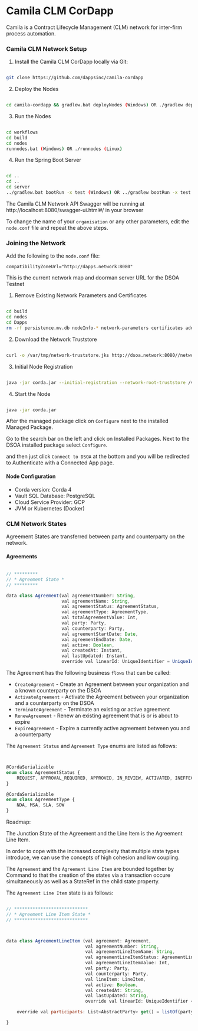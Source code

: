 # Camila CLM CorDapp

Camila is a Contract Lifecycle Management (CLM) network for inter-firm process automation.

### Camila CLM Network Setup


1) Install the Camila CLM CorDapp locally via Git:

```bash

git clone https://github.com/dappsinc/camila-cordapp

```

2) Deploy the Nodes


```bash

cd camila-cordapp && gradlew.bat deployNodes (Windows) OR ./gradlew deployNodes (Linux)

```

3) Run the Nodes

```bash

cd workflows
cd build 
cd nodes
runnodes.bat (Windows) OR ./runnodes (Linux)

```
4) Run the Spring Boot Server

```bash

cd ..
cd ..
cd server
../gradlew.bat bootRun -x test (Windows) OR ../gradlew bootRun -x test

```
The Camila CLM Network API Swagger will be running at http://localhost:8080/swagger-ui.html#/ in your browser

To change the name of your `organisation` or any other parameters, edit the `node.conf` file and repeat the above steps.

### Joining the Network

Add the following to the `node.conf` file:

`compatibilityZoneUrl="http://dapps.network:8080"`

This is the current network map and doorman server URL for the DSOA Testnet

1) Remove Existing Network Parameters and Certificates

```bash

cd build
cd nodes
cd Dapps
rm -rf persistence.mv.db nodeInfo-* network-parameters certificates additional-node-infos

```

2) Download the Network Truststore

```bash

curl -o /var/tmp/network-truststore.jks http://dsoa.network:8080//network-map/truststore

```

3) Initial Node Registration

```bash

java -jar corda.jar --initial-registration --network-root-truststore /var/tmp/network-truststore.jks --network-root-truststore-password trustpass

```
4) Start the Node

```bash

java -jar corda.jar

```

After the managed package click on `Configure` next to the installed Managed Package.

Go to the search bar on the left and click on Installed Packages. Next to the DSOA installed package select `Configure`.

and then just click `Connect to DSOA` at the bottom and you will be redirected to Authenticate with a Connected App page.


#### Node Configuration

- Corda version: Corda 4
- Vault SQL Database: PostgreSQL
- Cloud Service Provider: GCP
- JVM or Kubernetes (Docker)

### CLM Network States

Agreement States are transferred between party and counterparty on the network.

#### Agreements

```jsx

// *********
// * Agreement State *
// *********

data class Agreement(val agreementNumber: String,
                     val agreementName: String,
                     val agreementStatus: AgreementStatus,
                     val agreementType: AgreementType,
                     val totalAgreementValue: Int,
                     val party: Party,
                     val counterparty: Party,
                     val agreementStartDate: Date,
                     val agreementEndDate: Date,
                     val active: Boolean,
                     val createdAt: Instant,
                     val lastUpdated: Instant,
                     override val linearId: UniqueIdentifier = UniqueIdentifier()) 


```

The Agreement has the following business `flows` that can be called:

- `CreateAgreement` - Create an Agreement between your organization and a known counterparty on the DSOA
- `ActivateAgreement` - Activate the Agreement between your organization and a counterparty on the DSOA
- `TerminateAgreement` - Terminate an existing or active agreement
- `RenewAgreement` - Renew an existing agreement that is or is about to expire
- `ExpireAgreement` - Expire a currently active agreement between you and a counterparty

The `Agreement Status` and `Agreement Type` enums are listed as follows:

```jsx


@CordaSerializable
enum class AgreementStatus {
    REQUEST, APPROVAL_REQUIRED, APPROVED, IN_REVIEW, ACTIVATED, INEFFECT, REJECTED, RENEWED, TERMINATED, AMENDED, SUPERSEDED, EXPIRED
}

@CordaSerializable
enum class AgreementType {
    NDA, MSA, SLA, SOW
}


```


Roadmap:

The Junction State of the Agreement and the Line Item is the Agreement Line Item. 

In order to cope with the increased complexity that multiple state types introduce, we can use the concepts of high cohesion and low coupling.

The `Agreement` and the `Agreement Line Item` are bounded together by Command to that the creation of the states via a transaction occure simultaneously as well as a StateRef in the child state property.


The `Agreement Line Item` state is as follows:


```jsx

// ****************************
// * Agreement Line Item State *
// ****************************



data class AgreementLineItem (val agreement: Agreement,
                              val agreementNumber: String,
                              val agreementLineItemName: String,
                              val agreementLineItemStatus: AgreementLineItemStatus,
                              val agreementLineItemValue: Int,
                              val party: Party,
                              val counterparty: Party,
                              val lineItem: LineItem,
                              val active: Boolean,
                              val createdAt: String,
                              val lastUpdated: String,
                              override val linearId: UniqueIdentifier = UniqueIdentifier()) : LinearState, ContractState {

    override val participants: List<AbstractParty> get() = listOf(party, counterparty)

}

```
